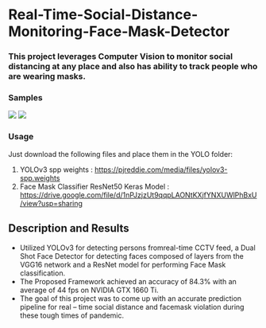 # Real-Time-Social-Distance-Monitoring-Face-Mask-Detector

### This project leverages Computer Vision to monitor social distancing at any place and also has ability to track people who are wearing masks.


### Samples

 ![](val.gif)
 ![](test.gif)

### Usage
Just download the following files and place them in the YOLO folder:
1. YOLOv3 spp weights :  https://pjreddie.com/media/files/yolov3-spp.weights
2. Face Mask Classifier ResNet50 Keras Model : https://drive.google.com/file/d/1nPJzjzUt9qqpLAONtKXjfYNXUWlPhBxU/view?usp=sharing


## Description and Results
- Utilized YOLOv3 for detecting persons fromreal-time CCTV feed, a Dual Shot Face Detector for detecting faces composed of layers from the VGG16 network and a ResNet model for performing Face Mask classification.
- The Proposed Framework achieved an accuracy of 84.3% with an average of 44 fps on NVIDIA GTX 1660 Ti.
- The goal of this project was to come up with an accurate prediction pipeline for real – time social distance and facemask violation during these tough times of pandemic.


